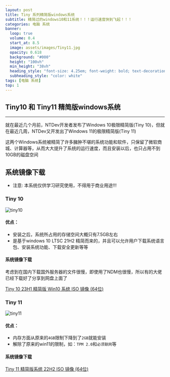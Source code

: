 ```yaml
---
layout: post
title: Tiny 系列精简版windows系统
subtitle: 精简过的windows10和11系统！！！运行速度快到飞起！！！
categories: 电脑 系统
banner:
  loop: true
  volume: 0.4
  start_at: 8.5
  image: assets/images/Tiny11.jpg
  opacity: 0.618
  background: "#000"
  height: "100vh"
  min_height: "38vh"
  heading_style: "font-size: 4.25em; font-weight: bold; text-decoration: underline"
  subheading_style: "color: white"
tags: [电脑 系统]
top: 1
---
```


## Tiny10 和 Tiny11 精简版windows系统

---

就在最近几个月前，NTDev开发者发布了Windows 10极限精简版(Tiny 10)，但就在最近几周，NTDev又开发出了Windows 11的极限精简版(Tiny 11)

这两个Windows系统被精简了许多臃肿不堪的系统功能和软件，只保留了微软商城、计算器等，从而大大提升了系统的运行速度，而且安装以后，也只占用不到10GB的磁盘空间

## 系统镜像下载

- 注意: 本系统仅供学习研究使用，不得用于商业用途!!!

### Tiny 10

![tiny10](https://github-huangshaoqi.github.io/assets/images/Tiny10.jpg)

#### 优点：

- 安装之后，系统所占用的存储空间大概只有7.5GB左右
- 是基于windows 10 LTSC 21H2 精简而来的，并且可以允许用户下载系统语言包、安装系统功能、下载安全更新等等

#### 系统镜像下载

考虑到在国内下载国外服务器的文件很慢，即使用了NDM也很慢，所以有的大佬已经下载好了分享到网盘上面了

[Tiny 10 23H1 精简版 Win10 系统 ISO 镜像 (64位)](https://github-huangshaoqi.github.io/other/tiny10.html)

### Tiny 11

![tiny11](https://github-huangshaoqi.github.io/assets/images/Tiny11.jpg)

#### 优点：

- 内存方面从原来的`4GB`限制下降到了`2GB`就能安装
- 解除了原来的win11的限制，如：`TPM 2.0`和`必须联网`等

#### 系统镜像下载

[Tiny 11 精简版系统 22H2 ISO 镜像 (64位)](https://github-huangshaoqi.github.io/other/tiny11.html)


<script src="https://giscus.app/client.js"
        data-repo="Github-Huangshaoqi/Github-Huangshaoqi.github.io"
        data-repo-id="R_kgDOKmhZkg"
        data-category="Announcements"
        data-category-id="DIC_kwDOKmhZks4Caohl"
        data-mapping="pathname"
        data-strict="0"
        data-reactions-enabled="1"
        data-emit-metadata="0"
        data-input-position="bottom"
        data-theme="preferred_color_scheme"
        data-lang="zh-CN"
        crossorigin="anonymous"
        async>
</script>

